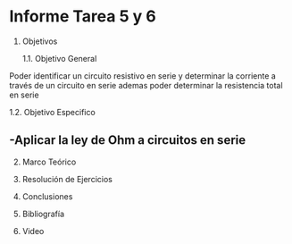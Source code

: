 # Informe Tarea 5 y 6

1. Objetivos 

   1.1.	Objetivo General 

Poder identificar un circuito resistivo en serie y determinar la corriente a través de un circuito en serie ademas poder determinar la resistencia total en serie

   1.2. 	Objetivo Especifico
   
-Aplicar la ley de Ohm a circuitos en serie
-
2. Marco Teórico 

3. Resolución de Ejercicios

4. Conclusiones

5. Bibliografía

6. Video





